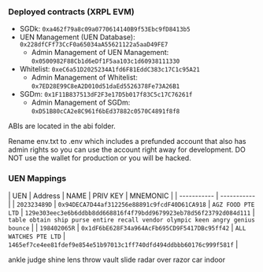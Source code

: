 ### Deployed contracts (XRPL EVM)
* SGDk: `0xa462f79a8c09a0770614140B9f53Ebc9fD8413b5`
* UEN Management (UEN Database): `0x228dfCFf73CcF0a65034aA55621122a5aaD49FE7`
  * Admin Management of UEN Management: `0x0500982F88Cb1d6eDf1F5aa103c1d60938111330`
* Whitelist: `0xeC6a51D2025234A1fd6F81EddC383c17C1c95A21`
  * Admin Management of Whitelist: `0x7ED28E99C8eA2D010d51daEd5526378Fe73A26B1`
* SGDm: `0x1F11B837513dF2F3e17D5b017f83C5c17C76261f`
  * Admin Management of SGDm: `0xD51B80cCA2e8C961f6bEd37882c0570C4891f8f8`

ABIs are located in the abi folder.

Rename env.txt to .env which includes a prefunded account that also has admin rights so you can use the account right away for development. DO NOT use the wallet for production or you will be hacked.

### UEN Mappings
| UEN | Address | NAME | PRIV KEY | MNEMONIC |
| ----------- | ----------- |
| `202323489D` | `0x94DECA7D44af312256e88891c9fcdF40D61CA918` | `AGZ FOOD PTE LTD` | `129e303eec3e6b6ddbb8dd668816f4f79bdd9679923eb78d56f23792d084d111` | `table obtain ship purse entire recall vendor olympic keen angry genius bounce` |
| `198402065R` | `0x1dF6bE628F34a964AcFb695CD9F5417DBc95ff42` | `ALL WATCHES PTE LTD` | `1465ef7ce4ee81fdef9e854e51b97013c1ff740dfd494ddbbb60176c999f581f` |

ankle judge shine lens throw vault slide radar over razor car indoor